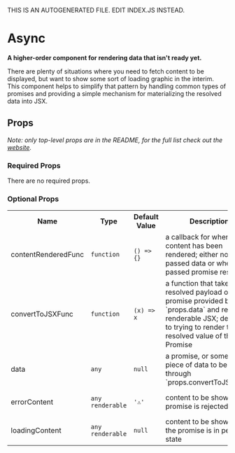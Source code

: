 THIS IS AN AUTOGENERATED FILE. EDIT INDEX.JS INSTEAD.

# Async
__A higher-order component for rendering data that isn't ready yet.__

There are plenty of situations where you need to fetch content to be displayed, but want
to show some sort of loading graphic in the interim. This component helps to simplify
that pattern by handling common types of promises and providing a simple mechanism
for materializing the resolved data into JSX.

## Props

_Note: only top-level props are in the README, for the full list check out the [website](http://boundless.js.org/Async#props)._

### Required Props

There are no required props.


### Optional Props

<table>
<tr>
<th>Name</th>
<th>Type</th>
<th>Default Value</th>
<th>Description</th>
</tr>

<tr>
<td>contentRenderedFunc</td>
<td><pre><code>function</code></pre></td>
<td><pre><code class="language-js">() => {}</code></pre></td>
<td>a callback for when real content has been rendered; either normal passed data or when a passed promise resolves</td>
</tr>

<tr>
<td>convertToJSXFunc</td>
<td><pre><code>function</code></pre></td>
<td><pre><code class="language-js">(x) => x</code></pre></td>
<td>a function that takes the resolved payload of a promise provided by `props.data` and returns renderable JSX; defaults to trying to render the resolved value of the Promise</td>
</tr>

<tr>
<td>data</td>
<td><pre><code>any</code></pre></td>
<td><pre><code class="language-js">null</code></pre></td>
<td>a promise, or some other piece of data to be run through `props.convertToJSXFunc`</td>
</tr>

<tr>
<td>errorContent</td>
<td><pre><code>any renderable</code></pre></td>
<td><pre><code class="language-js">'⚠️'</code></pre></td>
<td>content to be shown if the promise is rejected</td>
</tr>

<tr>
<td>loadingContent</td>
<td><pre><code>any renderable</code></pre></td>
<td><pre><code class="language-js">null</code></pre></td>
<td>content to be shown while the promise is in pending state</td>
</tr>

</table>

